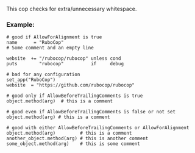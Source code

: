 This cop checks for extra/unnecessary whitespace.

### Example:

    # good if AllowForAlignment is true
    name      = "RuboCop"
    # Some comment and an empty line

    website  += "/rubocop/rubocop" unless cond
    puts        "rubocop"          if     debug

    # bad for any configuration
    set_app("RuboCop")
    website  = "https://github.com/rubocop/rubocop"

    # good only if AllowBeforeTrailingComments is true
    object.method(arg)  # this is a comment

    # good even if AllowBeforeTrailingComments is false or not set
    object.method(arg) # this is a comment

    # good with either AllowBeforeTrailingComments or AllowForAlignment
    object.method(arg)         # this is a comment
    another_object.method(arg) # this is another comment
    some_object.method(arg)    # this is some comment